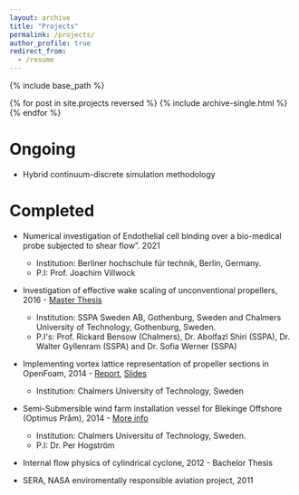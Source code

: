 ```yaml
---
layout: archive
title: "Projects"
permalink: /projects/
author_profile: true
redirect_from:
  - /resume
---
```


{% include base_path %}

{% for post in site.projects reversed %}
  {% include archive-single.html %}
{% endfor %}

Ongoing
======
* Hybrid continuum-discrete simulation methodology

Completed
======
* Numerical investigation of Endothelial cell binding over a bio-medical probe subjected to shear flow”. 2021
    * Institution: Berliner hochschule für technik, Berlin, Germany.
    * P.I: Prof. Joachim Villwock
    
* Investigation of effective wake scaling of unconventional propellers, 2016 - [Master Thesis](https://odr.chalmers.se/items/09e05928-25d9-4453-aed9-05534f93985d)
    * Institution: SSPA Sweden AB, Gothenburg, Sweden and Chalmers University of Technology, Gothenburg, Sweden.
    * P.I's: Prof. Rickard Bensow (Chalmers), Dr. Abolfazl Shiri (SSPA), Dr. Walter Gyllenram (SSPA) and Dr. Sofia Werner (SSPA)
      
* Implementing vortex lattice representation of propeller sections in OpenFoam, 2014 - [Report](https://www.tfd.chalmers.se/~hani/kurser/OS_CFD_2014/Surya%20Kiran%20Peravali/doc/VortexLatticeReport_final.pdf), [Slides](https://www.tfd.chalmers.se/~hani/kurser/OS_CFD_2014/Surya%20Kiran%20Peravali/doc/presentation%20Vortex%20lattice%20final.pdf)
    * Institution: Chalmers University of Technology, Sweden
      
* Semi-Submersible wind farm installation vessel for Blekinge Offshore (Optimus Pråm), 2014 - [More info](https://research.chalmers.se/publication/208702)
    * Institution: Chalmers Universitu of Technology, Sweden.
    * P.I: Dr. Per Hogström
    
* Internal flow physics of cylindrical cyclone, 2012 - Bachelor Thesis
* SERA, NASA enviromentally responsible aviation project, 2011
